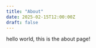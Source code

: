 ```yaml
---
title: "About"
date: 2025-02-15T12:00:00Z
draft: false
---
```



hello world, this is the about page!